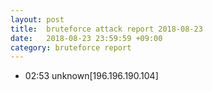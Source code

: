 ```yaml
---
layout: post
title:  bruteforce attack report 2018-08-23
date:   2018-08-23 23:59:59 +09:00
category: bruteforce report
---
```


* 02:53 unknown[196.196.190.104]
